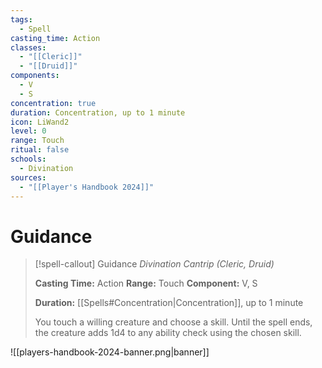 ```yaml
---
tags:
  - Spell
casting_time: Action
classes:
  - "[[Cleric]]"
  - "[[Druid]]"
components:
  - V
  - S
concentration: true
duration: Concentration, up to 1 minute
icon: LiWand2
level: 0
range: Touch
ritual: false
schools:
  - Divination
sources:
  - "[[Player's Handbook 2024]]"
---
```


# Guidance

>[!spell-callout] Guidance
>_Divination Cantrip (Cleric, Druid)_
>
>**Casting Time:** Action
>**Range:** Touch
>**Component:** V, S
>
>**Duration:** [[Spells#Concentration\|Concentration]], up to 1 minute
>
>You touch a willing creature and choose a skill. Until the spell ends, the creature adds 1d4 to any ability check using the chosen skill.


![[players-handbook-2024-banner.png|banner]]
